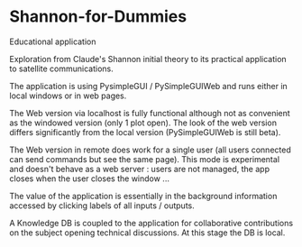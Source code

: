 # Shannon-for-Dummies

Educational application

Exploration from Claude's Shannon initial theory to its practical application to satellite communications.

The application is using PysimpleGUI / PySimpleGUIWeb and runs either in local windows or in web pages.

The Web version via localhost is fully functional although not as convenient as the windowed version (only 1 plot open).
The look of the web version differs significantly from the local version (PySimpleGUIWeb is still beta). 

The Web version in remote does work for a single user (all users connected can send commands but see the same page). 
This mode is experimental and doesn't behave as a web server : users are not managed, the app closes when the user closes the window ...

The value of the application is essentially in the background information accessed by clicking labels of all inputs / outputs.

A Knowledge DB is coupled to the application for collaborative contributions on the subject opening technical discussions. At this stage the DB is local.

